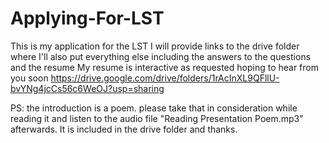 # Applying-For-LST
This is my application for the LST
I will provide links to the drive folder where I'll also put everything else including the answers to the questions and the resume 
My resume is interactive as requested
hoping to hear from you soon
https://drive.google.com/drive/folders/1rAcInXL9QFllU-bvYNg4jcCs56c6WeOJ?usp=sharing

PS: the introduction is a poem. please take that in consideration while reading it and listen to the audio file "Reading Presentation Poem.mp3" afterwards. It is included in the drive folder and thanks.
